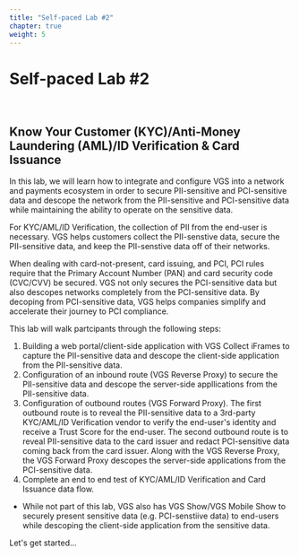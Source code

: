 ```yaml
---
title: "Self-paced Lab #2"
chapter: true
weight: 5
---
```


# Self-paced Lab #2
<br>

## Know Your Customer (KYC)/Anti-Money Laundering (AML)/ID Verification & Card Issuance  

In this lab, we will learn how to integrate and configure VGS into a network and payments ecosystem in order to secure PII-sensitive and PCI-sensitive data and descope the network from the PII-sensitive and PCI-sensitive data while maintaining the ability to operate on the sensitive data.  

For KYC/AML/ID Verification, the collection of PII from the end-user is necessary. VGS helps customers collect the PII-senstive data, secure the PII-sensitive data, and keep the PII-senstive data off of their networks.  

When dealing with card-not-present, card issuing, and PCI, PCI rules require that the Primary Account Number (PAN) and card security code (CVC/CVV) be secured. VGS not only secures the PCI-sensitive data but also descopes networks completely from the PCI-sensitive data. By decoping from PCI-sensitive data, VGS helps companies simplify and accelerate their journey to PCI compliance.  

This lab will walk partcipants through the following steps:

1) Building a web portal/client-side application with VGS Collect iFrames to capture the PII-sensitive data and descope the client-side application from the PII-sensitive data.
2) Configuration of an inbound route (VGS Reverse Proxy) to secure the PII-sensitive data and descope the server-side appllications from the PII-sensitive data.
3) Configuration of outbound routes (VGS Forward Proxy). The first outbound route is to reveal the PII-sensitive data to a 3rd-party KYC/AML/ID Verification vendor to verify the end-user's identity and receive a Trust Score for the end-user. The second outbound route is to reveal PII-sensitive data to the card issuer and redact PCI-sensitive data coming back from the card issuer. Along with the VGS Reverse Proxy, the VGS Forward Proxy descopes the server-side applications from the PCI-sensitive data.
4) Complete an end to end test of KYC/AML/ID Verification and Card Issuance data flow.

* While not part of this lab, VGS also has VGS Show/VGS Mobile Show to securely present sensitive data (e.g. PCI-senstiive data) to end-users while descoping the client-side application from the sensitive data. 

Let's get started...  
